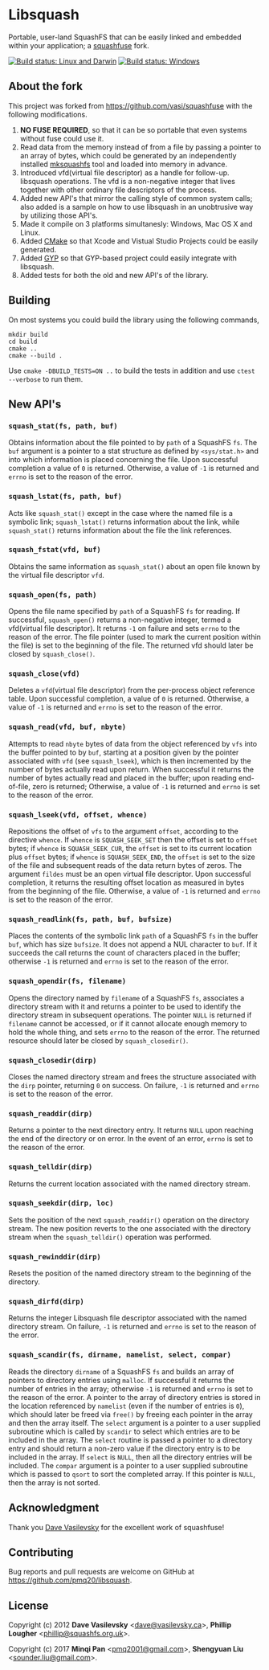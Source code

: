 # Libsquash

Portable, user-land SquashFS that can be easily linked and embedded within your application; a [squashfuse](https://github.com/vasi/squashfuse) fork.

[![Build status: Linux and Darwin](https://travis-ci.org/pmq20/libsquash.svg?branch=master)](https://travis-ci.org/pmq20/libsquash)
[![Build status: Windows](https://ci.appveyor.com/api/projects/status/f4htq948gag3l2k8/branch/master?svg=true)](https://ci.appveyor.com/project/pmq20/libsquash/branch/master)

## About the fork

This project was forked from https://github.com/vasi/squashfuse with the following modifications.

1. __NO FUSE REQUIRED__, so that it can be so portable that even systems without fuse could use it.
1. Read data from the memory instead of from a file by passing a pointer to an array of bytes,
which could be generated by
an independently installed [mksquashfs](http://squashfs.sourceforge.net/) tool
and loaded into memory in advance.
1. Introduced vfd(virtual file descriptor) as a handle for follow-up.
libsquash operations. The vfd is a non-negative integer that lives together with
other ordinary file descriptors of the process.
1. Added new API's that mirror the calling style of common system calls;
also added is a sample on how to use libsquash in an unobtrusive way by utilizing those API's.
1. Made it compile on 3 platforms simultanesly: Windows, Mac OS X and Linux.
1. Added [CMake](https://cmake.org/) so that Xcode and Vistual Studio Projects could be easily generated.
1. Added [GYP](https://gyp.gsrc.io/) so that GYP-based project could easily integrate with libsquash.
1. Added tests for both the old and new API's of the library.

## Building

On most systems you could build the library using the following commands,

    mkdir build
    cd build
    cmake ..
    cmake --build .

Use `cmake -DBUILD_TESTS=ON ..` to build the tests in addition and use `ctest --verbose` to run them.

## New API's

### `squash_stat(fs, path, buf)`

Obtains information about the file pointed to by `path` of a SquashFS `fs`.
The `buf` argument is a pointer to a stat structure as defined by
`<sys/stat.h>` and into which information is placed concerning the file.
Upon successful completion a value of `0` is returned.
Otherwise, a value of `-1` is returned and `errno` is set to the reason of the error.

### `squash_lstat(fs, path, buf)`

Acts like `squash_stat()` except in the case where the named file is a symbolic link;
`squash_lstat()` returns information about the link,
while `squash_stat()` returns information about the file the link references.

### `squash_fstat(vfd, buf)`

Obtains the same information as `squash_stat()`
about an open file known by the virtual file descriptor `vfd`.

### `squash_open(fs, path)`

Opens the file name specified by `path` of a SquashFS `fs` for reading.
If successful, `squash_open()` returns a non-negative integer, termed a vfd(virtual file descriptor).
It returns `-1` on failure and sets `errno` to the reason of the error.
The file pointer (used to mark the current position within the file) is set to the beginning of the file.
The returned vfd should later be closed by `squash_close()`.

### `squash_close(vfd)`

Deletes a `vfd`(virtual file descriptor) from the per-process object reference table.
Upon successful completion, a value of `0` is returned.
Otherwise, a value of `-1` is returned and `errno` is set to the reason of the error.

### `squash_read(vfd, buf, nbyte)`

Attempts to read `nbyte` bytes of data from the object
referenced by `vfs` into the buffer pointed to by `buf`,
starting at a position given by the pointer associated with `vfd` (see `squash_lseek`),
which is then incremented by the number of bytes actually read upon return.
When successful it returns the number of bytes actually read and placed in the buffer;
upon reading end-of-file, zero is returned;
Otherwise, a value of `-1` is returned and `errno` is set to the reason of the error.

### `squash_lseek(vfd, offset, whence)`

Repositions the offset of `vfs` to the argument `offset`, according to the directive `whence`.
If `whence` is `SQUASH_SEEK_SET` then the offset is set to `offset` bytes;
if `whence` is `SQUASH_SEEK_CUR`, the `offset` is set to its current location plus `offset` bytes;
if `whence` is `SQUASH_SEEK_END`, the `offset` is set to the size of the file
and subsequent reads of the data return bytes of zeros.
The argument `fildes` must be an open virtual file descriptor.
Upon successful completion,
it returns the resulting offset location as measured in bytes from the beginning of the file.
Otherwise, a value of `-1` is returned and `errno` is set to the reason of the error.

### `squash_readlink(fs, path, buf, bufsize)`

Places the contents of the symbolic link `path` of a SquashFS `fs`
in the buffer `buf`, which has size `bufsize`.
It does not append a NUL character to `buf`.
If it succeeds the call returns the count of characters placed in the buffer;
otherwise `-1` is returned and `errno` is set to the reason of the error.

### `squash_opendir(fs, filename)`

Opens the directory named by `filename` of a SquashFS `fs`,
associates a directory stream with it and returns a pointer
to be used to identify the directory stream in subsequent operations.
The pointer `NULL` is returned if `filename` cannot be accessed,
or if it cannot allocate enough memory to hold the whole thing,
and sets `errno` to the reason of the error.
The returned resource should later be closed by `squash_closedir()`.

### `squash_closedir(dirp)`

Closes the named directory stream and
frees the structure associated with the `dirp` pointer,
returning `0` on success.
On failure, `-1` is returned and `errno` is set to the reason of the error.

### `squash_readdir(dirp)`

Returns a pointer to the next directory entry.
It returns `NULL` upon reaching the end of the directory or on error. 
In the event of an error, `errno` is set to the reason of the error.

### `squash_telldir(dirp)`

Returns the current location associated with the named directory stream.

### `squash_seekdir(dirp, loc)`

Sets the position of the next `squash_readdir()` operation on the directory stream.
The new position reverts to the one associated with the directory stream
when the `squash_telldir()` operation was performed.

### `squash_rewinddir(dirp)`

Resets the position of the named directory stream to the beginning of the directory.

### `squash_dirfd(dirp)`

Returns the integer Libsquash file descriptor associated with the named directory stream.
On failure, `-1` is returned and `errno` is set to the reason of the error.

### `squash_scandir(fs, dirname, namelist, select, compar)`

Reads the directory `dirname` of a SquashFS `fs` and
builds an array of pointers to directory entries using `malloc`.
If successful it returns the number of entries in the array; 
otherwise `-1` is returned and `errno` is set to the reason of the error.
A pointer to the array of directory entries is stored
in the location referenced by `namelist` (even if the number of entries is `0`),
which should later be freed via `free()` by freeing each pointer
in the array and then the array itself.
The `select` argument is a pointer to a user supplied subroutine which is
called by `scandir` to select which entries are to be included in the array.
The `select` routine is passed a pointer to a directory entry
and should return a non-zero value if the directory entry
is to be included in the array.
If `select` is `NULL`, then all the directory entries will be included.
The `compar` argument is a pointer to a user supplied subroutine
which is passed to `qsort` to sort the completed array.
If this pointer is `NULL`, then the array is not sorted.

## Acknowledgment

Thank you [Dave Vasilevsky](https://github.com/vasi) for the excellent work of squashfuse!

## Contributing

Bug reports and pull requests are welcome on GitHub at https://github.com/pmq20/libsquash.

## License

Copyright (c) 2012 **Dave Vasilevsky** &lt;dave@vasilevsky.ca&gt;, **Phillip Lougher** &lt;phillip@squashfs.org.uk&gt;.

Copyright (c) 2017 **Minqi Pan** &lt;pmq2001@gmail.com&gt;, **Shengyuan Liu** &lt;sounder.liu@gmail.com&gt;.
